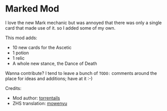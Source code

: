 # Marked Mod
I love the new Mark mechanic but was annoyed that there was only a single card that made use of it. so I added some of my own.

This mod adds:

- 10 new cards for the Ascetic
- 1 potion
- 1 relic
- A whole new stance, the Dance of Death

Wanna contribute? I tend to leave a bunch of `TODO:` comments around the place for ideas and additions; have at it :-)

Credits:
* Mod author: [torrentails](https://github.com/torrentails)
* ZHS translation: [mowenyu](https://github.com/mowenyu)